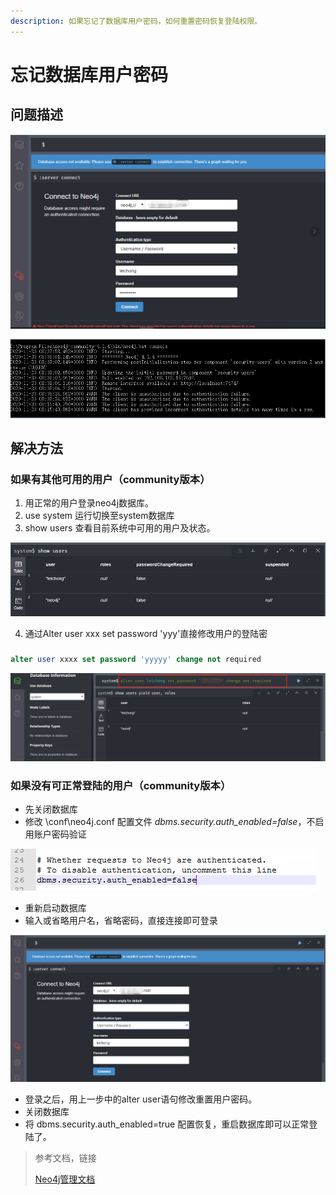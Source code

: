 ```yaml
---
description: 如果忘记了数据库用户密码，如何重置密码恢复登陆权限。
---
```


# 忘记数据库用户密码

## 问题描述

![&#x5728;&#x767B;&#x9646;&#x754C;&#x9762;&#x8F93;&#x5165;&#x7528;&#x6237;&#x540D;&#x5BC6;&#x7801;&#xFF0C;&#x9875;&#x9762;&#x4E0B;&#x63D0;&#x793A;&#x9A8C;&#x8BC1;&#x5931;&#x8D25;](../.gitbook/assets/image%20%281%29.png)

![&#x670D;&#x52A1;&#x5668;&#x7AEF;&#x663E;&#x793A;&#x9A8C;&#x8BC1;&#x5931;&#x8D25;](../.gitbook/assets/image%20%282%29.png)

## 解决方法

### 如果有其他可用的用户（community版本）

1. 用正常的用户登录neo4j数据库。
2. use system 运行切换至system数据库
3.  show users 查看目前系统中可用的用户及状态。

![show users &#x67E5;&#x770B;&#x76EE;&#x524D;&#x7CFB;&#x7EDF;&#x5404;&#x79CD;&#x53EF;&#x7528;&#x7ED9;&#x7684;&#x8D26;&#x6237;&#x5217;&#x8868;](../.gitbook/assets/image%20%283%29.png)

4.  通过Alter user xxx set password 'yyy'直接修改用户的登陆密

### 

```sql
alter user xxxx set password 'yyyyy' change not required
```

![Alter user xxx set password &apos;yyy&apos;&#x76F4;&#x63A5;&#x4FEE;&#x6539;&#x7528;&#x6237;&#x7684;&#x767B;&#x9646;&#x5BC6;&#x7801;](../.gitbook/assets/image%20%285%29.png)

### 如果没有可正常登陆的用户（community版本）

* 先关闭数据库
* 修改 \conf\neo4j.conf 配置文件  _dbms.security.auth\_enabled=false_，不启用账户密码验证

![dbms.security.auth\_enabled=false](../.gitbook/assets/image%20%286%29.png)

* 重新启动数据库
* 输入或省略用户名，省略密码，直接连接即可登录

![&#x4E0D;&#x9700;&#x8981;&#x5BC6;&#x7801;&#x76F4;&#x63A5;&#x767B;&#x5F55;](../.gitbook/assets/image%20%288%29.png)

* 登录之后，用上一步中的alter user语句修改重置用户密码。
* 关闭数据库
* 将 dbms.security.auth\_enabled=true 配置恢复，重启数据库即可以正常登陆了。

> 参考文档，链接
>
> [Neo4j管理文档](https://neo4j.com/docs/cypher-manual/4.2/administration/security/users-and-roles/#administration-security-users-show-current)

